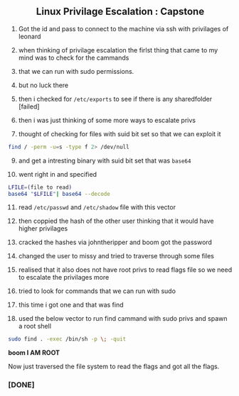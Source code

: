 <h2 align="center">Linux Privilage Escalation : Capstone</h2>

1. Got the id and pass to connect to the machine via ssh with privilages of leonard

2. when thinking of privilage escalation the firlst thing that came to my mind was to check for the cammands 

3. that we can run with sudo permissions.

4. but no luck there 

5. then i checked for `/etc/exports` to see if there is any sharedfolder  [failed]

6. then i was just thinking of some more ways to escalate privs 

7. thought of checking for files with suid bit set so that we can exploit it 

```bash
find / -perm -u=s -type f 2> /dev/null
```

9. and get a intresting binary with suid bit set that was `base64`

10. went right in and specified 
```bash
LFILE=(file to read)
base64 "$LFILE"| base64 --decode
```
11.  read `/etc/passwd` and `/etc/shadow` file with this vector 

12. then coppied the hash of the other user thinking that it would have higher privilages 

13. cracked the hashes via johntheripper and boom got the password

14. changed the user to missy and tried to traverse through some files 

15. realised that it also does not have root privs to read flags file so we need to escalate the privilages more 

16. tried to look for commands that we can run with sudo 

17. this time i got one and that was find 

18. used the below vector to run find cammand with sudo privs and spawn a root shell 

```bash
sudo find . -exec /bin/sh -p \; -quit
```

**boom I AM ROOT**

Now just traversed the file system to read the flags and got all the flags.

### [DONE]